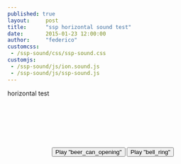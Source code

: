 ```yaml
---
published: true
layout:     post
title:      "ssp horizontal sound test"
date:       2015-01-23 12:00:00
author:     "federico"
customcss:
 - /ssp-sound/css/ssp-sound.css
customjs:
 - /ssp-sound/js/ion.sound.js
 - /ssp-sound/js/ssp-sound.js
---
```


<p>horizontal test</p>

<div style="position: relative; padding: 100px;">
    <button id="b01">Play "beer_can_opening"</button>
    <button id="b02">Play "bell_ring"</button>
</div>